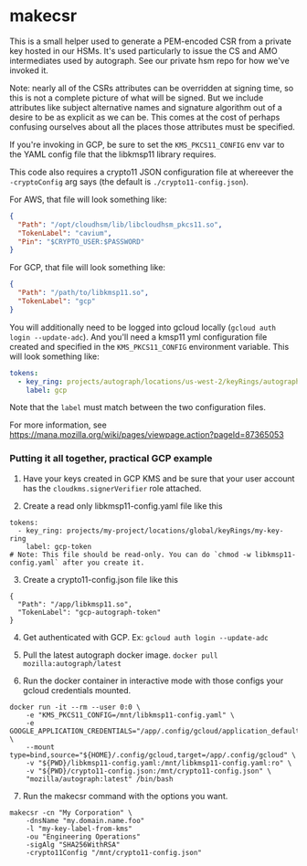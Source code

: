 # makecsr

This is a small helper used to generate a PEM-encoded CSR from a private key
hosted in our HSMs. It's used particularly to issue the CS and AMO intermediates
used by autograph. See our private hsm repo for how we've invoked it.

Note: nearly all of the CSRs attributes can be overridden at signing time, so
this is not a complete picture of what will be signed. But we include attributes
like subject alternative names and signature algorithm out of a desire to be as
explicit as we can be. This comes at the cost of perhaps confusing ourselves
about all the places those attributes must be specified.

If you're invoking in GCP, be sure to set the `KMS_PKCS11_CONFIG` env var to the
YAML config file that the libkmsp11 library requires.

This code also requires a crypto11 JSON configuration file at whereever the
`-cryptoConfig` arg says (the default is `./crypto11-config.json`).

For AWS, that file will look something like:

```json
{
  "Path": "/opt/cloudhsm/lib/libcloudhsm_pkcs11.so",
  "TokenLabel": "cavium",
  "Pin": "$CRYPTO_USER:$PASSWORD"
}
```

For GCP, that file will look something like:

```json
{
  "Path": "/path/to/libkmsp11.so",
  "TokenLabel": "gcp"
}
```

You will additionally need to be logged into gcloud locally (`gcloud auth login
--update-adc`). And you'll need a kmsp11 yml configuration file created and
specified in the `KMS_PKCS11_CONFIG` environment variable. This will look
something like:

```yaml
tokens:
  - key_ring: projects/autograph/locations/us-west-2/keyRings/autograph-keyring
    label: gcp
```

Note that the `label` must match between the two configuration files.

For more information, see
https://mana.mozilla.org/wiki/pages/viewpage.action?pageId=87365053

### Putting it all together, practical GCP example
1. Have your keys created in GCP KMS and be sure that your user account has the `cloudkms.signerVerifier` role attached.

2. Create a read only libkmsp11-config.yaml file like this
```
tokens:
  - key_ring: projects/my-project/locations/global/keyRings/my-key-ring
    label: gcp-token
# Note: This file should be read-only. You can do `chmod -w libkmsp11-config.yaml` after you create it.
```

3. Create a crypto11-config.json file like this
```
{
  "Path": "/app/libkmsp11.so",
  "TokenLabel": "gcp-autograph-token"
}
```

4. Get authenticated with GCP. Ex: `gcloud auth login --update-adc`

5. Pull the latest autograph docker image. `docker pull mozilla:autograph/latest`

6. Run the docker container in interactive mode with those configs your gcloud credentials mounted.
```
docker run -it --rm --user 0:0 \
    -e "KMS_PKCS11_CONFIG=/mnt/libkmsp11-config.yaml" \
    -e GOOGLE_APPLICATION_CREDENTIALS="/app/.config/gcloud/application_default_credentials.json" \
    --mount type=bind,source="${HOME}/.config/gcloud,target=/app/.config/gcloud" \
    -v "${PWD}/libkmsp11-config.yaml:/mnt/libkmsp11-config.yaml:ro" \
    -v "${PWD}/crypto11-config.json:/mnt/crypto11-config.json" \
    "mozilla/autograph:latest" /bin/bash
```

7. Run the makecsr command with the options you want.
```
makecsr -cn "My Corporation" \
    -dnsName "my.domain.name.foo" 
    -l "my-key-label-from-kms" 
    -ou "Engineering Operations" 
    -sigAlg "SHA256WithRSA" 
    -crypto11Config "/mnt/crypto11-config.json"
```
